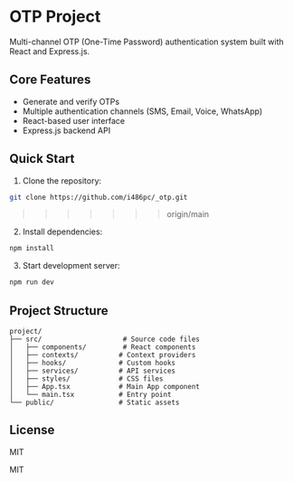 # OTP Project

Multi-channel OTP (One-Time Password) authentication system built with React and Express.js.

## Core Features

- Generate and verify OTPs
- Multiple authentication channels (SMS, Email, Voice, WhatsApp)
- React-based user interface
- Express.js backend API

## Quick Start

1. Clone the repository:
```bash
git clone https://github.com/i486pc/_otp.git
```
>>>>>>> origin/main
2. Install dependencies:
```bash
npm install
```
3. Start development server:
```bash
npm run dev
```

## Project Structure

```
project/
├── src/                    # Source code files
│   ├── components/         # React components
│   ├── contexts/          # Context providers
│   ├── hooks/             # Custom hooks
│   ├── services/          # API services
│   ├── styles/            # CSS files
│   ├── App.tsx            # Main App component
│   └── main.tsx           # Entry point
└── public/                # Static assets
```

## License

MIT

MIT
